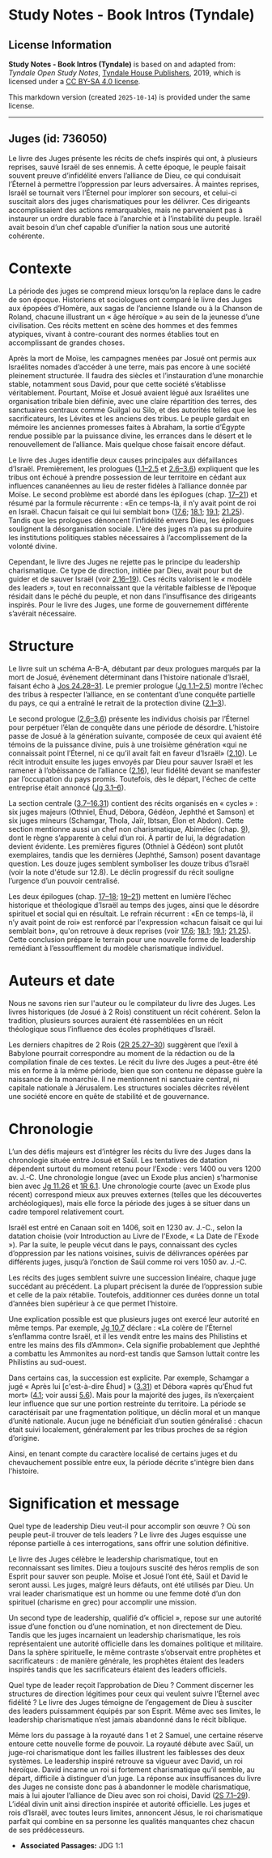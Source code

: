 # Study Notes - Book Intros (Tyndale)

## License Information

**Study Notes - Book Intros (Tyndale)** is based on and adapted from: _Tyndale Open Study Notes_, [Tyndale House Publishers](https://tyndaleopenresources.com/), 2019, which is licensed under a [CC BY-SA 4.0 license](https://creativecommons.org/licenses/by-sa/4.0/legalcode.en).

This markdown version (created `2025-10-14`) is provided under the same license.



--------------------------------

## Juges (id: 736050)

Le livre des Juges présente les récits de chefs inspirés qui ont, à plusieurs reprises, sauvé Israël de ses ennemis. À cette époque, le peuple faisait souvent preuve d’infidélité envers l’alliance de Dieu, ce qui conduisait l’Éternel à permettre l’oppression par leurs adversaires. À maintes reprises, Israël se tournait vers l’Éternel pour implorer son secours, et celui\-ci suscitait alors des juges charismatiques pour les délivrer. Ces dirigeants accomplissaient des actions remarquables, mais ne parvenaient pas à instaurer un ordre durable face à l’anarchie et à l’instabilité du peuple. Israël avait besoin d’un chef capable d’unifier la nation sous une autorité cohérente.

Contexte
========

La période des juges se comprend mieux lorsqu’on la replace dans le cadre de son époque. Historiens et sociologues ont comparé le livre des Juges aux épopées d’Homère, aux sagas de l’ancienne Islande ou à la Chanson de Roland, chacune illustrant un « âge héroïque » au sein de la jeunesse d’une civilisation. Ces récits mettent en scène des hommes et des femmes atypiques, vivant à contre\-courant des normes établies tout en accomplissant de grandes choses.

Après la mort de Moïse, les campagnes menées par Josué ont permis aux Israélites nomades d’accéder à une terre, mais pas encore à une société pleinement structurée. Il faudra des siècles et l’instauration d’une monarchie stable, notamment sous David, pour que cette société s’établisse véritablement. Pourtant, Moïse et Josué avaient légué aux Israélites une organisation tribale bien définie, avec une claire répartition des terres, des sanctuaires centraux comme Guilgal ou Silo, et des autorités telles que les sacrificateurs, les Lévites et les anciens des tribus. Le peuple gardait en mémoire les anciennes promesses faites à Abraham, la sortie d’Égypte rendue possible par la puissance divine, les errances dans le désert et le renouvellement de l’alliance. Mais quelque chose faisait encore défaut.

Le livre des Juges identifie deux causes principales aux défaillances d’Israël. Premièrement, les prologues ([1\.1–2\.5](https://ref.ly/Judg1:1-Judg2:5) et [2\.6–3\.6](https://ref.ly/Judg2:6-Judg3:6)) expliquent que les tribus ont échoué à prendre possession de leur territoire en cédant aux influences cananéennes au lieu de rester fidèles à l’alliance donnée par Moïse. Le second problème est abordé dans les épilogues (chap. [17–21](https://ref.ly/Judg17:1-Judg21:25)) et résumé par la formule récurrente : «En ce temps\-là, il n’y avait point de roi en Israël. Chacun faisait ce qui lui semblait bon» ([17\.6](https://ref.ly/Judg17:6); [18\.1](https://ref.ly/Judg18:1); [19\.1](https://ref.ly/Judg19:1); [21\.25](https://ref.ly/Judg21:25)). Tandis que les prologues dénoncent l’infidélité envers Dieu, les épilogues soulignent la désorganisation sociale. L'ère des juges n’a pas su produire les institutions politiques stables nécessaires à l’accomplissement de la volonté divine.

Cependant, le livre des Juges ne rejette pas le principe du leadership charismatique. Ce type de direction, initiée par Dieu, avait pour but de guider et de sauver Israël (voir [2\.16–19](https://ref.ly/Judg2:16-Judg2:19)). Ces récits valorisent le *«* modèle des leaders *»*, tout en reconnaissant que la véritable faiblesse de l’époque résidait dans le péché du peuple, et non dans l’insuffisance des dirigeants inspirés. Pour le livre des Juges, une forme de gouvernement différente s’avérait nécessaire.

**Structure**
=============

Le livre suit un schéma A\-B\-A, débutant par deux prologues marqués par la mort de Josué, événement déterminant dans l’histoire nationale d’Israël, faisant écho à [Jos 24\.28–31](https://ref.ly/Josh24:28-Josh24:31). Le premier prologue ([Jg 1\.1–2\.5](https://ref.ly/Judg1:1-Judg2:5)) montre l’échec des tribus à respecter l’alliance, en se contentant d’une conquête partielle du pays, ce qui a entraîné le retrait de la protection divine ([2\.1–3](https://ref.ly/Judg2:1-Judg2:3)).

Le second prologue ([2\.6–3\.6](https://ref.ly/Judg2:6-Judg3:6)) présente les individus choisis par l’Éternel pour perpétuer l’élan de conquête dans une période de désordre. L’histoire passe de Josué à la génération suivante, composée de ceux qui avaient été témoins de la puissance divine, puis à une troisième génération «qui ne connaissait point l’Éternel, ni ce qu’il avait fait en faveur d’Israël» ([2\.10](https://ref.ly/Judg2:10)). Le récit introduit ensuite les juges envoyés par Dieu pour sauver Israël et les ramener à l’obéissance de l’alliance ([2\.16](https://ref.ly/Judg2:16)), leur fidélité devant se manifester par l’occupation du pays promis. Toutefois, dès le départ, l'échec de cette entreprise était annoncé ([Jg 3\.1–6](https://ref.ly/Judg3:1-Judg3:6)).

La section centrale ([3\.7–16\.31](https://ref.ly/Judg3:7-Judg16:31)) contient des récits organisés en « cycles » : six juges majeurs (Othniel, Éhud, Débora, Gédéon, Jephthé et Samson) et six juges mineurs (Schamgar, Thola, Jaïr, Ibtsan, Élon et Abdon). Cette section mentionne aussi un chef non charismatique, Abimélec (chap. [9](https://ref.ly/Judg9:1-Judg9:57)), dont le règne s’apparente à celui d’un roi. À partir de lui, la dégradation devient évidente. Les premières figures (Othniel à Gédéon) sont plutôt exemplaires, tandis que les dernières (Jephthé, Samson) posent davantage question. Les douze juges semblent symboliser les douze tribus d’Israël (voir la note d'étude sur 12\.8). Le déclin progressif du récit souligne l’urgence d’un pouvoir centralisé. 

Les deux épilogues (chap. [17–18](https://ref.ly/Judg17:1-Judg18:31); [19–21](https://ref.ly/Judg19:1-Judg21:25)) mettent en lumière l’échec historique et théologique d’Israël au temps des juges, ainsi que le désordre spirituel et social qui en résultait. Le refrain récurrent : «En ce temps\-là, il n’y avait point de roi» est renforcé par l'expression «chacun faisait ce qui lui semblait bon», qu'on retrouve à deux reprises (voir [17\.6](https://ref.ly/Judg17:6); [18\.1](https://ref.ly/Judg18:1); [19\.1](https://ref.ly/Judg19:1); [21\.25](https://ref.ly/Judg21:25)). Cette conclusion prépare le terrain pour une nouvelle forme de leadership remédiant à l’essoufflement du modèle charismatique individuel.

**Auteurs et date**
===================

Nous ne savons rien sur l'auteur ou le compilateur du livre des Juges. Les livres historiques (de Josué à 2 Rois) constituent un récit cohérent. Selon la tradition, plusieurs sources auraient été rassemblées en un récit théologique sous l’influence des écoles prophétiques d’Israël.

Les derniers chapitres de 2 Rois ([2R 25\.27–30](https://ref.ly/2Kgs25:27-2Kgs25:30)) suggèrent que l’exil à Babylone pourrait correspondre au moment de la rédaction ou de la compilation finale de ces textes. Le récit du livre des Juges a peut\-être été mis en forme à la même période, bien que son contenu ne dépasse guère la naissance de la monarchie. Il ne mentionnent ni sanctuaire central, ni capitale nationale à Jérusalem. Les structures sociales décrites révèlent une société encore en quête de stabilité et de gouvernance.

Chronologie
===========

L’un des défis majeurs est d’intégrer les récits du livre des Juges dans la chronologie située entre Josué et Saül. Les tentatives de datation dépendent surtout du moment retenu pour l’Exode : vers 1400 ou vers 1200 av. J.\-C. Une chronologie longue (avec un Exode plus ancien) s'harmonise bien avec [Jg 11\.26](https://ref.ly/Judg11:26) et [1R 6\.1](https://ref.ly/1Kgs6:1). Une chronologie courte (avec un Exode plus récent) correspond mieux aux preuves externes (telles que les découvertes archéologiques), mais elle force la période des juges à se situer dans un cadre temporel relativement court.

Israël est entré en Canaan soit en 1406, soit en 1230 av. J.\-C., selon la datation choisie (voir Introduction au Livre de l'Exode, « La Date de l'Exode »). Par la suite, le peuple vécut dans le pays, connaissant des cycles d’oppression par les nations voisines, suivis de délivrances opérées par différents juges, jusqu’à l’onction de Saül comme roi vers 1050 av. J.\-C.

Les récits des juges semblent suivre une succession linéaire, chaque juge succédant au précédent. La plupart précisent la durée de l’oppression subie et celle de la paix rétablie. Toutefois, additionner ces durées donne un total d’années bien supérieur à ce que permet l’histoire.

Une explication possible est que plusieurs juges ont exercé leur autorité en même temps. Par exemple, [Jg 10\.7](https://ref.ly/Judg10:7) déclare : «La colère de l’Éternel s’enflamma contre Israël, et il les vendit entre les mains des Philistins et entre les mains des fils d’Ammon». Cela signifie probablement que Jephthé a combattu les Ammonites au nord\-est tandis que Samson luttait contre les Philistins au sud\-ouest.

Dans certains cas, la succession est explicite. Par exemple, Schamgar a jugé « Après lui \[c'est\-à\-dire Éhud] » ([3\.31](https://ref.ly/Judg3:31)) et Débora «après qu’Éhud fut mort» ([4\.1](https://ref.ly/Judg4:1); voir aussi [5\.6](https://ref.ly/Judg5:6)). Mais pour la majorité des juges, ils n’exerçaient leur influence que sur une portion restreinte du territoire. La période se caractérisait par une fragmentation politique, un déclin moral et un manque d’unité nationale. Aucun juge ne bénéficiait d’un soutien généralisé : chacun était suivi localement, généralement par les tribus proches de sa région d’origine.

Ainsi, en tenant compte du caractère localisé de certains juges et du chevauchement possible entre eux, la période décrite s'intègre bien dans l'histoire.

Signification et message
========================

Quel type de leadership Dieu veut\-il pour accomplir son œuvre ? Où son peuple peut\-il trouver de tels leaders ? Le livre des Juges esquisse une réponse partielle à ces interrogations, sans offrir une solution définitive.

Le livre des Juges célèbre le leadership charismatique, tout en reconnaissant ses limites. Dieu a toujours suscité des héros remplis de son Esprit pour sauver son peuple. Moïse et Josué l’ont été, Saül et David le seront aussi. Les juges, malgré leurs défauts, ont été utilisés par Dieu. Un vrai leader charismatique est un homme ou une femme doté d’un don spirituel (charisme en grec) pour accomplir une mission.

Un second type de leadership, qualifié d’« officiel », repose sur une autorité issue d’une fonction ou d’une nomination, et non directement de Dieu. Tandis que les juges incarnaient un leadership charismatique, les rois représentaient une autorité officielle dans les domaines politique et militaire. Dans la sphère spirituelle, le même contraste s’observait entre prophètes et sacrificateurs : de manière générale, les prophètes étaient des leaders inspirés tandis que les sacrificateurs étaient des leaders officiels.

Quel type de leader reçoit l’approbation de Dieu ? Comment discerner les structures de direction légitimes pour ceux qui veulent suivre l’Éternel avec fidélité ? Le livre des Juges témoigne de l’engagement de Dieu à susciter des leaders puissamment équipés par son Esprit. Même avec ses limites, le leadership charismatique n’est jamais abandonné dans le récit biblique.

Même lors du passage à la royauté dans 1 et 2 Samuel, une certaine réserve entoure cette nouvelle forme de pouvoir. La royauté débute avec Saül, un juge\-roi charismatique dont les failles illustrent les faiblesses des deux systèmes. Le leadership inspiré retrouve sa vigueur avec David, un roi héroïque. David incarne un roi si fortement charismatique qu’il semble, au départ, difficile à distinguer d’un juge. La réponse aux insuffisances du livre des Juges ne consiste donc pas à abandonner le modèle charismatique, mais à lui ajouter l’alliance de Dieu avec son roi choisi, David ([2S 7\.1–29](https://ref.ly/2Sam7:1-2Sam7:29)). L’idéal divin unit ainsi direction inspirée et autorité officielle. Les juges et rois d’Israël, avec toutes leurs limites, annoncent Jésus, le roi charismatique parfait qui combine en sa personne les qualités manquantes chez chacun de ses prédécesseurs.

* **Associated Passages:** JDG 1:1

